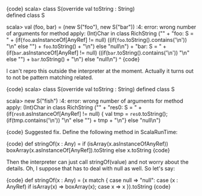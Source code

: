 {code}
scala> class S(override val toString : String)      
defined class S

scala> val (foo, bar) = (new S("foo"), new S("bar"))
<console>:4: error: wrong number of arguments for method apply: (Int)Char in class RichString
("" + "foo: S = " +  (if(`foo`.asInstanceOf[AnyRef] != null)  ((if(`foo`.toString().contains('\n'))  "\n" else "") + `foo`.toString() + "\n") else "null\n")  + "bar: S = " +  (if(`bar`.asInstanceOf[AnyRef] != null)  ((if(`bar`.toString().contains('\n'))  "\n" else "") + `bar`.toString() + "\n") else "null\n") 
                                                                                                                                   ^
{code}

I can't repro this outside the interpreter at the moment. 
Actually it turns out to not be pattern matching related. 

{code}
scala> class S(override val toString : String)
defined class S

scala> new S("fish")
<console>:4: error: wrong number of arguments for method apply: (Int)Char in class RichString
("" + "res0: S = " +  (if(`res0`.asInstanceOf[AnyRef] != null)  { val tmp = `res0`.toString();  (if(tmp.contains('\n')) "\n" else "") + tmp + "\n"} else "null\n") 

{code}
Suggested fix. Define the following method in ScalaRunTime:

{code}
  def stringOf(x : Any) = if (isArray(x.asInstanceOfAnyRef)) boxArray(x.asInstanceOf[AnyRef]).toString else x.toString
{code}

Then the interpreter can just call stringOf(value) and not worry about the details. 
Oh, I suppose that has to deal with null as well. So let's say:

{code}
  def stringOf(x : Any) = (x match {
    case null => "null":
    case (x : AnyRef) if isArray(x) => boxArray(x);
    case x => x
  }).toString
{code}

